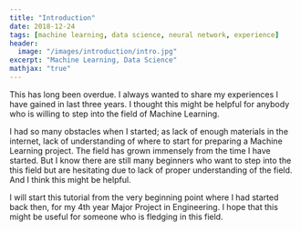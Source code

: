 ```yaml
---
title: "Introduction"
date: 2018-12-24
tags: [machine learning, data science, neural network, experience]
header:
  image: "/images/introduction/intro.jpg"
excerpt: "Machine Learning, Data Science"
mathjax: "true"
---
```


This has long been overdue. I always wanted to share my experiences I have gained in last three years.
I thought this might be helpful for anybody who is willing to step into the field of Machine Learning.

I had so many obstacles when I started; as lack of enough materials in the internet, lack of understanding of where to start for preparing a Machine Learning project.
The field has grown immensely from the time I have started. But I know there are still many beginners who want to step into the this field but are hesitating due to lack of proper understanding of the field.
And I think this might be helpful.

I will start this tutorial from the very beginning point where I had started back then, for my 4th year Major Project in Engineering. I hope that this might be useful for someone who is fledging in this field.
